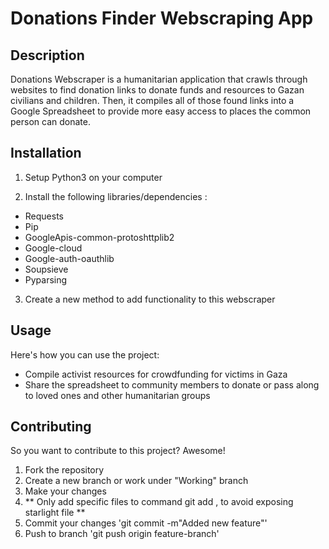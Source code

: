 # Donations Finder Webscraping App

## Description
Donations Webscraper is a humanitarian application that crawls through websites to find donation links to donate funds and resources to Gazan civilians and children. Then, it compiles all of those found links into a Google Spreadsheet to provide more easy access to places the common person can donate. 

## Installation

1. Setup Python3 on your computer

2. Install the following libraries/dependencies : 

- Requests
- Pip 
- GoogleApis-common-protoshttplib2
- Google-cloud
- Google-auth-oauthlib
- Soupsieve
- Pyparsing

3. Create a new method to add functionality to this webscraper


## Usage

Here's how you can use the project: 

- Compile activist resources for crowdfunding for victims in Gaza
- Share the spreadsheet to community members to donate or pass along to loved ones and other humanitarian groups 


## Contributing 

So you want to contribute to this project? Awesome! 

1. Fork the repository 
2. Create a new branch or work under "Working" branch
3. Make your changes
4. ** Only add specific files to command git add <fileName>, to avoid exposing starlight file **
5. Commit your changes 'git commit -m"Added new feature"'
6. Push to branch 'git push origin feature-branch'
